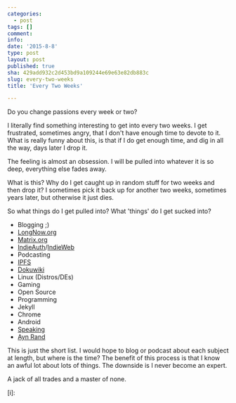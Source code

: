 ```yaml
---
categories:
  - post
tags: []
comment: 
info: 
date: '2015-8-8'
type: post
layout: post
published: true
sha: 429add932c2d453bd9a109244e69e63e82db883c
slug: every-two-weeks
title: 'Every Two Weeks'

---
```


Do you change passions every week or two?

I literally find something interesting to get into every two weeks.  I get frustrated, sometimes angry, that I don't have enough time to devote to it.  What is really funny about this, is that if I do get enough time, and dig in all the way, days later I drop it.

The feeling is almost an obsession.  I will be pulled into whatever it is so deep, everything else fades away. 

What is this?  Why do I get caught up in random stuff for two weeks and then drop it?  I sometimes pick it back up for another two weeks, sometimes years later, but otherwise it just dies.

So what things do I get pulled into?  What 'things' do I get sucked into?

* Blogging ;)
* [LongNow.org][b]
* [Matrix.org][c]
* [IndieAuth][f]/[IndieWeb][e]
* Podcasting
* [IPFS][a]
* [Dokuwiki][d]
* Linux (Distros/DEs)
* Gaming
* Open Source
* Programming
* Jekyll
* Chrome
* Android
* [Speaking][h]
* [Ayn Rand][g]

This is just the short list.  I would hope to blog or podcast about each subject at length, but where is the time?  The benefit of this process is that I know an awful lot about lots of things.  The downside is I never become an expert.

A jack of all trades and a master of none.

[a]: http://ipfs.io/ "IPFS"
[b]: http://longnow.org/ "Long Now Foundation"
[c]: http://matrix.org/ "Matrix.org"
[d]: https://www.dokuwiki.org/ "DokuWiki"
[e]: https://indiewebcamp.com/ "IndieWeb"
[f]: https://indieauth.com/ "IndieAuth"
[g]: http://www.aynrand.org/ "Ayn Rand"
[h]: https://www.toastmasters.org/ "Toastmasters"
[i]:
